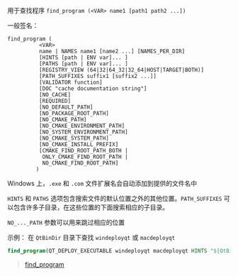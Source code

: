 用于查找程序
`find_program (<VAR> name1 [path1 path2 ...])`

一般签名：
```
find_program (
          <VAR>
          name | NAMES name1 [name2 ...] [NAMES_PER_DIR]
          [HINTS [path | ENV var]... ]
          [PATHS [path | ENV var]... ]
          [REGISTRY_VIEW (64|32|64_32|32_64|HOST|TARGET|BOTH)]
          [PATH_SUFFIXES suffix1 [suffix2 ...]]
          [VALIDATOR function]
          [DOC "cache documentation string"]
          [NO_CACHE]
          [REQUIRED]
          [NO_DEFAULT_PATH]
          [NO_PACKAGE_ROOT_PATH]
          [NO_CMAKE_PATH]
          [NO_CMAKE_ENVIRONMENT_PATH]
          [NO_SYSTEM_ENVIRONMENT_PATH]
          [NO_CMAKE_SYSTEM_PATH]
          [NO_CMAKE_INSTALL_PREFIX]
          [CMAKE_FIND_ROOT_PATH_BOTH |
           ONLY_CMAKE_FIND_ROOT_PATH |
           NO_CMAKE_FIND_ROOT_PATH]
         )
```

Windows 上，`.exe` 和 `.com` 文件扩展名会自动添加到提供的文件名中

`HINTS` 和 `PATHS` 选项包含搜索文件的默认位置之外的其他位置。`PATH_SUFFIXES` 可以包含许多子目录，在这些位置的下面搜索相应的子目录。

`NO_..._PATH` 参数可以用来跳过相应的位置

示例：
在 `QtBinDir` 目录下查找 `windeployqt` 或 `macdeployqt`
```cmake
find_program(QT_DEPLOY_EXECUTABLE windeployqt macdeployqt HINTS "${QtBinDir}")
```

> [find_program](https://cmake-doc.readthedocs.io/zh-cn/latest/command/find_program.html)
